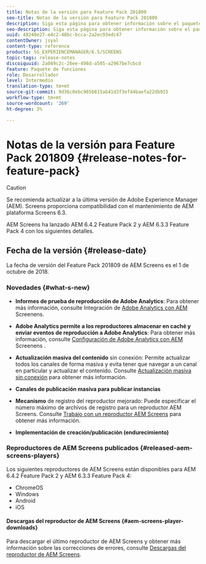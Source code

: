 ```yaml
---
title: Notas de la versión para Feature Pack 201809
seo-title: Notas de la versión para Feature Pack 201809
description: Siga esta página para obtener información sobre el paquete de funciones 201809 de AEM Screens, publicado el 1 de octubre de 2018.
seo-description: Siga esta página para obtener información sobre el paquete de funciones 201809 de AEM Screens, publicado el 1 de octubre de 2018.
uuid: 48240e27-e4c2-48bc-bcca-2a2ec93edc47
contentOwner: jsyal
content-type: reference
products: SG_EXPERIENCEMANAGER/6.5/SCREENS
topic-tags: release-notes
discoiquuid: 2a049c2c-26ee-498d-a505-a2967be7cbcd
feature: Paquete de funciones
role: Desarrollador
level: Intermedio
translation-type: tm+mt
source-git-commit: 9d36c0ebc985b815ab41d3f3ef44baefa22db915
workflow-type: tm+mt
source-wordcount: '269'
ht-degree: 3%

---
```



# Notas de la versión para Feature Pack 201809 {#release-notes-for-feature-pack}

>[!CAUTION]
>
>Se recomienda actualizar a la última versión de Adobe Experience Manager (AEM). Screens proporciona compatibilidad con el mantenimiento de AEM plataforma Screens 6.3.

AEM Screens ha lanzado AEM 6.4.2 Feature Pack 2 y AEM 6.3.3 Feature Pack 4 con los siguientes detalles.

## Fecha de la versión {#release-date}

La fecha de versión del Feature Pack 201809 de AEM Screens es el 1 de octubre de 2018.

### Novedades {#what-s-new}

* **Informes de prueba de reproducción de Adobe Analytics**: Para obtener más información, consulte Integración de  [Adobe Analytics con AEM ](adobe-analytics-integration-aem-screens.md) Screenens.

* **Adobe Analytics permite a los reproductores almacenar en caché y enviar eventos de reproducción a Adobe Analytics**: Para obtener más información, consulte  [Configuración de Adobe Analytics con AEM ](configuring-adobe-analytics-aem-screens.md) Screenens .

* **Actualización masiva del contenido** sin conexión: Permite actualizar todos los canales de forma masiva y evita tener que navegar a un canal en particular y actualizar el contenido. Consulte [Actualización masiva sin conexión](bulk-offline-update.md) para obtener más información.

* **Canales de publicación masiva para publicar instancias**
* **Mecanismo** de registro del reproductor mejorado: Puede especificar el número máximo de archivos de registro para un reproductor AEM Screens. Consulte [Trabajo con un reproductor AEM Screens](working-with-screens-player.md) para obtener más información.

* **Implementación de creación/publicación (endurecimiento)**

### Reproductores de AEM Screens publicados {#released-aem-screens-players}

Los siguientes reproductores de AEM Screens están disponibles para AEM 6.4.2 Feature Pack 2 y AEM 6.3.3 Feature Pack 4:

* ChromeOS
* Windows
* Android
* iOS

#### Descargas del reproductor de AEM Screens {#aem-screens-player-downloads}

Para descargar el último reproductor de AEM Screens y obtener más información sobre las correcciones de errores, consulte [Descargas del reproductor de AEM Screens](https://download.macromedia.com/screens/).

